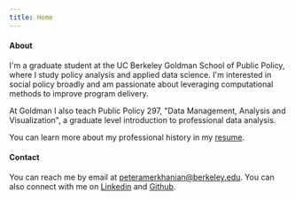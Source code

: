 ```yaml
---
title: Home
---
```


#### About
I'm a graduate student at the UC Berkeley Goldman School of Public Policy, where I study policy analysis and applied data science. I'm interested in social policy broadly and am passionate about leveraging computational methods to improve program delivery.   

At Goldman I also teach Public Policy 297, "Data Management, Analysis and Visualization", a graduate level introduction to professional data analysis. 

You can learn more about my professional history in my [resume](documents/Amerkhanian_Peter_Resume_6_2022.pdf).

#### Contact
You can reach me by email at [peteramerkhanian@berkeley.edu](mailto:peteramerkhanian@berkeley.edu). You can also connect with me on [Linkedin](https://www.linkedin.com/in/peteramerkhanian/) and [Github](https://github.com/peter-amerkhanian).
